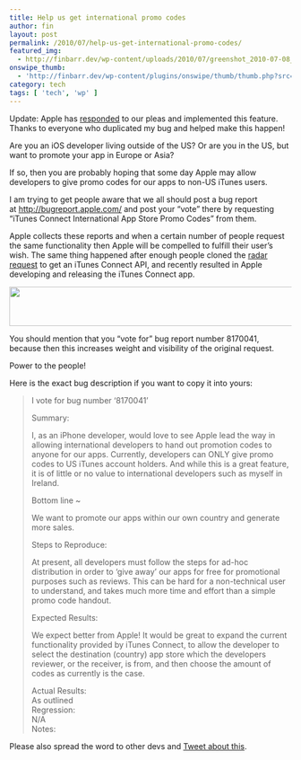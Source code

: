 ```yaml
---
title: Help us get international promo codes
author: fin
layout: post
permalink: /2010/07/help-us-get-international-promo-codes/
featured_img:
  - http://finbarr.dev/wp-content/uploads/2010/07/greenshot_2010-07-08_11-09-55.png
onswipe_thumb:
  - 'http://finbarr.dev/wp-content/plugins/onswipe/thumb/thumb.php?src=http://finbarr.dev/wp-content/uploads/2010/07/greenshot_2010-07-08_11-09-55.png&amp;w=600&amp;h=800&amp;zc=1&amp;q=75&amp;f=0'
category: tech
tags: [ 'tech', 'wp' ]
---
```

Update: Apple has [responded][1] to our pleas and implemented this feature. Thanks to everyone who duplicated my bug and helped make this happen!<!--more-->

Are you an iOS developer living outside of the US? Or are you in the US, but want to promote your app in Europe or Asia?

If so, then you are probably hoping that some day Apple may allow developers to give promo codes for our apps to non-US iTunes users.

I am trying to get people aware that we all should post a bug report at <http://bugreport.apple.com/> and post your “vote” there by requesting “iTunes Connect International App Store Promo Codes” from them.

Apple collects these reports and when a certain number of people request the same functionality then Apple will be compelled to fulfill their user’s wish. The same thing happened after enough people cloned the [radar request][2] to get an iTunes Connect API, and recently resulted in Apple developing and releasing the iTunes Connect app.

<img class="aligncenter size-full wp-image-398" title="greenshot_2010-07-08_10-29-40" src="http://finbarr.dev/wp-content/uploads/2010/07/greenshot_2010-07-08_10-29-40.png" alt="" width="779" height="70" />

You should mention that you “vote for” bug report number 8170041, because then this increases weight and visibility of the original request.

Power to the people!

Here is the exact bug description if you want to copy it into yours:

> I vote for bug number &#8216;8170041&#8217;
>
> <div id="_mcePaste">
>   Summary:
> </div>
>
> I, as an iPhone developer, would love to see Apple lead the way in allowing international developers to hand out promotion codes to anyone for our apps. Currently, developers can ONLY give promo codes to US iTunes account holders. And while this is a great feature, it is of little or no value to international developers such as myself in Ireland.
>
> <div id="_mcePaste">
>   Bottom line ~
> </div>
>
> We want to promote our apps within our own country and generate more sales.
>
> <div id="_mcePaste">
>   Steps to Reproduce:
> </div>
>
> At present, all developers must follow the steps for ad-hoc distribution in order to &#8216;give away&#8217; our apps for free for promotional purposes such as reviews. This can be hard for a non-technical user to understand, and takes much more time and effort than a simple promo code handout.
>
> <div id="_mcePaste">
>   Expected Results:
> </div>
>
> We expect better from Apple! It would be great to expand the current functionality provided by iTunes Connect, to allow the developer to select the destination (country) app store which the developers reviewer, or the receiver, is from, and then choose the amount of codes as currently is the case.
>
> <div id="_mcePaste">
>   Actual Results:
> </div>
>
> <div id="_mcePaste">
>   As outlined
> </div>
>
> <div id="_mcePaste">
>   Regression:
> </div>
>
> <div id="_mcePaste">
>   N/A
> </div>
>
> <div id="_mcePaste">
>   Notes:
> </div>

Please also spread the word to other devs and [Tweet about this][3].

 [1]: http://twitgoo.com/1row84
 [2]: http://openradar.appspot.com/6989416
 [3]: http://twitter.com/home?source=finbarrbrady&status=iOS%20Developers:%20Help%20us%20get%20international%20promo%20codes%20-%20http://finbarr.dev/2010/07/help-us-get-international-promo-codes/
